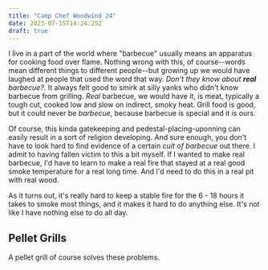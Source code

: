 ```yaml
---
title: "Camp Chef Woodwind 24"
date: 2023-07-15T14:24:25Z
draft: true
---
```

I live in a part of the world where "barbecue" usually means an apparatus for cooking
food over flame.  Nothing wrong with this, of course--words mean different things to
different people--but growing up we would have laughed at people that used the word that
way.  _Don't they know about **real** barbecue?_.  It always felt good to smirk at silly
yanks who didn't know barbecue from grilling.  _Real_ barbecue, we would have it, is
meat, typically a tough cut, cooked low and slow on indirect, smoky heat.  Grill food
is good, but it could never be _barbecue_, because barbecue is special and it is ours.

Of course, this kinda gatekeeping and pedestal-placing-uponning can easily result in a
sort of religion developing.  And sure enough, you don't have to look hard to find
evidence of a certain _cult of barbecue_ out there.  I admit to having fallen victim to
this a bit myself.  If I wanted to make real barbecue, I'd have to learn to make a real
fire that stayed at a real good smoke temperature for a real long time.  And I'd need
to do this in a real pit with real wood.

As it turns out, it's really hard to keep a stable fire for the 6 - 18 hours it takes to
smoke most things, and it makes it hard to do anything else.  It's not like I have
nothing else to do all day.

## Pellet Grills

A pellet grill of course solves these problems.
